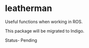 leatherman
==========

Useful functions when working in ROS.

This package will be migrated to Indigo.

Status- Pending
